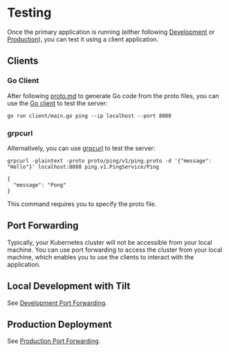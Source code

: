 # Testing

Once the primary application is running (either following [Development](development.md) or [Production](production.md)),
you can test it using a client application.

## Clients

### Go Client

After following [proto.md](proto.md) to generate Go code from the proto files, you can use
the [Go client](../client/main.go) to test the server:

```
go run client/main.go ping --ip localhost --port 8080
```

### grpcurl

Alternatively, you can use [grpcurl](https://github.com/fullstorydev/grpcurl) to test the server:

```
grpcurl -plaintext -proto proto/ping/v1/ping.proto -d '{"message": "Hello"}' localhost:8080 ping.v1.PingService/Ping

{
  "message": "Pong"
}
```

This command requires you to specify the proto file.

## Port Forwarding

Typically, your Kubernetes cluster will not be accessible from your local machine. You can use port forwarding to access
the cluster from your local machine, which enables you to use the clients to interact with the application.

## Local Development with Tilt

See [Development Port Forwarding](development.md#port-forwarding).

## Production Deployment

See [Production Port Forwarding](production.md#port-forwarding).

